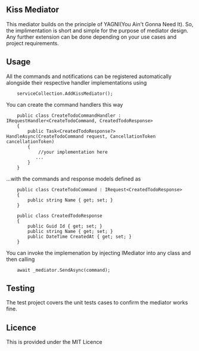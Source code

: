 ## Kiss Mediator

This mediator builds on the principle of YAGNI(You Ain't Gonna Need It). So, the implimentation is short and simple for the purpose of mediator design. Any further extension can be done depending on your use cases and project requirements. 

## Usage

All the commands and notifications can be registered automatically alongside their respective handler implementations using

```
    serviceCollection.AddKissMediator();
```

You can create the command handlers this way

``` 
    public class CreateTodoCommandHandler : IRequestHandler<CreateTodoCommand, CreatedTodoResponse>
    {
        public Task<CreatedTodoResponse?> HandleAsync(CreateTodoCommand request, CancellationToken cancellationToken)
        {
            //your implementation here
           ...
        }
    }    
```

...with the commands and response models defined as

```
    public class CreateTodoCommand : IRequest<CreatedTodoResponse>
    {
        public string Name { get; set; }
    }

    public class CreatedTodoResponse
    {
        public Guid Id { get; set; }
        public string Name { get; set; }
        public DateTime CreatedAt { get; set; }
    }   
```

 You can invoke the implemenation by injecting IMediator into any class and then calling

```
    await _mediator.SendAsync(command);
```

## Testing

 The test project covers the unit tests cases to confirm the mediator works fine.

## Licence

This is provided under the MIT Licence


